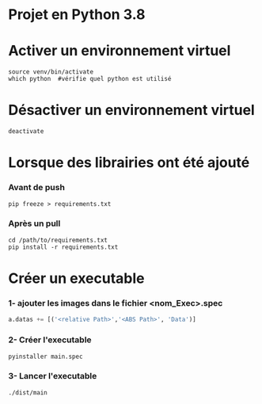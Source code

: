 # Projet en Python 3.8

# Activer un environnement virtuel
```shell
source venv/bin/activate
which python  #vérifie quel python est utilisé
```
# Désactiver un environnement virtuel
```shell
deactivate
```

# Lorsque des librairies ont été ajouté 
### Avant de push
```shell
pip freeze > requirements.txt
```
### Après un pull
```shell
cd /path/to/requirements.txt
pip install -r requirements.txt
```

# Créer un executable
### 1- ajouter les images dans le fichier <nom_Exec>.spec
```python
a.datas += [('<relative Path>','<ABS Path>', 'Data')]
```
### 2- Créer l'executable
```shell
pyinstaller main.spec
```
### 3- Lancer l'executable
```shell
./dist/main 
```


